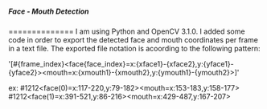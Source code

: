 ##### Face - Mouth Detection
==============
I am using Python and OpenCV 3.1.0. I added some code in order to export the detected face and mouth coordinates per frame in a text file. The exported file notation is acoording to the following pattern:

'[<span>#{frame_index}</span><face{face_index}=x:{xface1}-{xface2},y:{yface1}-{yface2}><mouth=x:{xmouth1}-{xmouth2},y:{ymouth1}-{ymouth2}>]'

ex:
#1212<face(0)=x:117-220,y:79-182><mouth=x:153-183,y:158-177>
#1212<face(1)=x:391-521,y:86-216><mouth=x:429-487,y:167-207>

